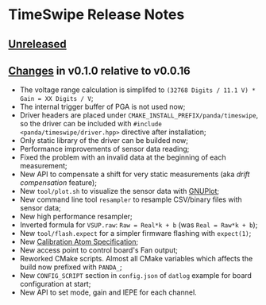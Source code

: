 # TimeSwipe Release Notes

## [Unreleased]

## [Changes][0.1.0] in v0.1.0 relative to v0.0.16

 - The voltage range calculation is simplifed to
 `(32768 Digits / 11.1 V) * Gain = XX Digits / V`;
 - The internal trigger buffer of PGA is not used now;
 - Driver headers are placed under `CMAKE_INSTALL_PREFIX/panda/timeswipe`, so
 the driver can be included with `#include <panda/timeswipe/driver.hpp>`
 directive after installation;
 - Only static library of the driver can be builded now;
 - Performance improvements of sensor data reading;
 - Fixed the problem with an invalid data at the beginning of each measurement;
 - New API to compensate a shift for very static measurements (aka *drift
 compensation* feature);
 - New `tool/plot.sh` to visualize the sensor data with [GNUPlot];
 - New command line tool `resampler` to resample CSV/binary files with sensor
 data;
 - New high performance resampler;
 - Inverted formula for `VSUP.raw`: `Raw = Real*k + b` (was `Real = Raw*k + b`);
 - New `tool/flash.expect` for a simpler firmware flashing with `expect(1)`;
 - New [Calibration Atom Specification](doc/CalibrationAtomSpecification.md);
 - New access point to control board's Fan output;
 - Reworked CMake scripts. Almost all CMake variables which affects the build
 now prefixed with `PANDA_`;
 - New `CONFIG_SCRIPT` section in `config.json` of `datlog` example for board
 configuration at start;
 - New API to set mode, gain and IEPE for each channel.

[Unreleased]: https://github.com/panda-official/timeswipe/compare/v0.1.0...HEAD
[0.1.0]: https://github.com/panda-official/timeswipe/compare/v0.0.16...v0.1.0
[GNUPlot]: http://www.gnuplot.info
